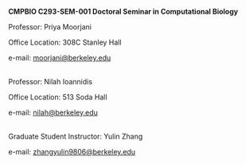 **CMPBIO C293-SEM-001 Doctoral Seminar in Computational Biology**<br>

Professor: Priya Moorjani

Office Location: 308C Stanley Hall

e-mail: moorjani@berkeley.edu<br>
<br>

Professor: Nilah Ioannidis

Office Location: 513 Soda Hall

e-mail: nilah@berkeley.edu<br>
<br>


Graduate Student Instructor: Yulin Zhang

e-mail: zhangyulin9806@berkeley.edu

